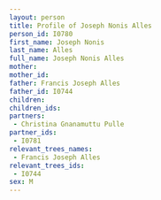 ```yaml
---
layout: person
title: Profile of Joseph Nonis Alles
person_id: I0780
first_name: Joseph Nonis
last_name: Alles
full_name: Joseph Nonis Alles
mother: 
mother_id: 
father: Francis Joseph Alles
father_id: I0744
children:
children_ids:
partners:
 - Christina Gnanamuttu Pulle
partner_ids:
 - I0781
relevant_trees_names:
 - Francis Joseph Alles
relevant_trees_ids:
 - I0744
sex: M
---
```


